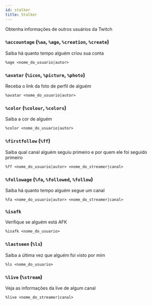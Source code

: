 ```yaml
---
id: stalker
title: Stalker
---
```


Obtenha informações de outros usuários da Twitch

### `%accountage` (`%aa`, `%age`, `%creation`, `%create`)
Saiba há quanto tempo alguém criou sua conta
```
%age <nome_do_usuario|autor>
```

### `%avatar` (`%icon`, `%picture`, `%photo`)
Receba o link da foto de perfil de alguém
```
%avatar <nome_do_usuario|autor>
```

### `%color` (`%colour`, `%colors`)
Saiba a cor de alguém
```
%color <nome_do_usuario|autor>
```

### `%firstfollow` (`%ff`)
Saiba qual canal alguém seguiu primeiro e por quem ele foi seguido primeiro
```
%ff <nome_do_usuario|autor> <nome_do_streamer|canal>
```

### `%followage` (`%fa`, `%followed`, `%follow`)
Saiba há quanto tempo alguém segue um canal
```
%fa <nome_do_usuario|autor> <nome_do_streamer|canal>
```

### `%isafk`
Verifique se alguém está AFK
```
%isafk <nome_do_usuario>
```

### `%lastseen` (`%ls`)
Saiba a última vez que alguém foi visto por mim
```
%ls <nome_do_usuario>
```

### `%live` (`%stream`)
Veja as informações da live de algum canal
```
%live <nome_do_streamer|canal>
```
